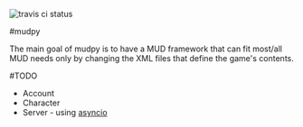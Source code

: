 ![travis ci status](https://travis-ci.org/micaiahparker/mudpy.svg?branch=master)

#mudpy

The main goal of mudpy is to have a MUD framework that can fit most/all MUD needs only by changing the XML files that define the game's contents.

#TODO

* Account
* Character
* Server - using [asyncio](https://docs.python.org/3/library/asyncio.html)


